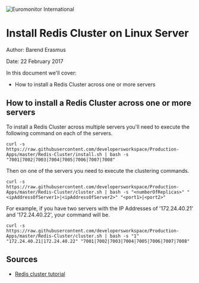 ![Euromonitor International](http://www.euromonitor.com/Content/images/emi-logo.png)

# Install Redis Cluster on Linux Server

Author: Barend Erasmus

Date: 22 February 2017

In this document we'll cover:

* How to install a Redis Cluster across one or more servers

## How to install a Redis Cluster across one or more servers

To install a Redis Cluster across multiple servers you'll need to execute the following command on each of the servers.

`curl -s https://raw.githubusercontent.com/developersworkspace/Production-Apps/master/Redis-Cluster/install.sh | bash -s "7001|7002|7003|7004|7005|7006|7007|7008"`

Then on one of the servers you need to execute the clustering commands.

`curl -s https://raw.githubusercontent.com/developersworkspace/Production-Apps/master/Redis-Cluster/cluster.sh | bash -s "<numberOfReplicas>" "<ipAddressOfServer1>|<ipAddressOfServer2>" "<port1>|<port2>"`

For example, if you have two servers with the IP Addresses of '172.24.40.21' and '172.24.40.22', your command will be.

`curl -s https://raw.githubusercontent.com/developersworkspace/Production-Apps/master/Redis-Cluster/cluster.sh | bash -s "1" "172.24.40.21|172.24.40.22" "7001|7002|7003|7004|7005|7006|7007|7008"`

## Sources

* [Redis cluster tutorial](https://redis.io/topics/cluster-tutorial)